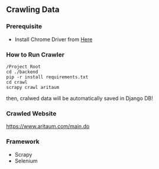 ## Crawling Data

### Prerequisite

- Install Chrome Driver from [Here](https://sites.google.com/a/chromium.org/chromedriver/downloads)

### How to Run Crawler

```
/Project Root
cd ./backend
pip -r install requirements.txt
cd crawl
scrapy crawl aritaum
```

then, cralwed data will be automatically saved in Django DB!

### Crawled Website

https://www.aritaum.com/main.do

### Framework

- Scrapy
- Selenium
